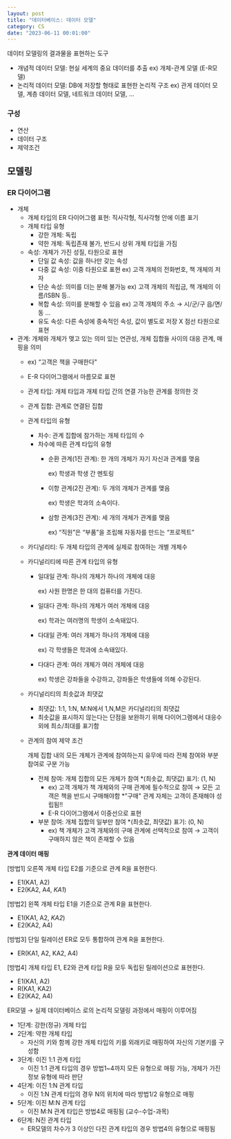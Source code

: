 ```yaml
---
layout: post
title: "데이터베이스: 데이터 모델"
category: CS
date: "2023-06-11 00:01:00"
---
```


데이터 모델링의 결과물을 표현하는 도구

- 개념적 데이터 모델: 현실 세계의 중요 데이터를 추출 ex) 개체-관계 모델 (E-R모델)
- 논리적 데이터 모델: DB에 저장할 형태로 표현한 논리적 구조 ex) 관게 데이터 모델, 계층 데이터 모델, 네트워크 데이터 모델, ...

### 구성

- 연산
- 데이터 구조
- 제약조건

## 모델링

### ER 다이어그램

- 개체
    - 개체 타입의 ER 다이어그램 표현: 직사각형, 직사각형 안에 이름 표기
    - 개체 타입 유형
        - 강한 개체: 독립
        - 약한 개체: 독립존재 불가, 반드시 상위 개체 타입을 가짐
    - 속성: 개체가 가진 성질, 타원으로 표현
        - 단일 값 속성: 값을 하나만 갖는 속성
        - 다중 값 속성: 이중 타원으로 표현 ex) 고객 개체의 전화번호, 책 개체의 저자
        - 단순 속성: 의미를 더는 분해 불가능 ex) 고객 개체의 적립금, 책 개체의 이름/ISBN 등..
        - 복합 속성: 의미를 분해할 수 있음 ex) 고객 개체의 주소 → 시/군/구 읍/면/동 ...
        - 유도 속성: 다른 속성에 종속적인 속성, 값이 별도로 저장 X 점선 타원으로 표현
- 관계: 개체와 개체가 맺고 있는 의미 있는 연관성, 개체 집합들 사이의 대응 관계, 매핑을 의미
    - ex) “고객은 책을 구매한다"
    - E-R 다이어그램에서 마름모로 표현
    - 관계 타입: 개체 타입과 개체 타입 간의 연결 가능한 관계를 정의한 것
    - 관계 집합: 관계로 연결된 집합
    - 관계 타입의 유형
        - 차수: 관계 집합에 참가하는 개체 타입의 수
        - 차수에 따른 관계 타입의 유형
            - 순환 관계(1진 관계): 한 개의 개체가 자기 자신과 관계를 맺음
                
                ex) 학생과 학생 간 멘토링
                
            - 이항 관계(2진 관계): 두 개의 개체가 관계를 맺음
                
                ex) 학생은 학과의 소속이다.
                
            - 삼항 관계(3진 관계): 세 개의 개체가 관계를 맺음
                
                ex) “직원”은 “부품”을 조립해 자동차를 만드는 “프로젝트”
                
    - 카디널리티: 두 개체 타입의 관계에 실제로 참여하는 개별 개체수
    - 카디널리티에 따른 관계 타입의 유형
        - 일대일 관계: 하나의 개체가 하나의 개체에 대응
            
            ex) 사원 한명은 한 대의 컴퓨터를 가진다.
            
        - 일대다 관계: 하나의 개체가 여러 개체에 대응
            
            ex) 학과는 여러명의 학생이 소속돼있다.
            
        - 다대일 관계: 여러 개체가 하나의 개체에 대응
            
            ex) 각 학생들은 학과에 소속돼있다.
            
        - 다대다 관계: 여러 개체가 여러 개체에 대응
            
            ex) 학생은 강좌들을 수강하고, 강좌들은 학생들에 의해 수강된다.
            
    - 카디널리티의 최솟값과 최댓값
        - 최댓값: 1:1, 1:N, M:N에서 1,N,M은 카디널리티의 최댓값
        - 최솟값을 표시하지 않는다는 단점을 보완하기 위해 다이어그램에서 대응수 외에 최소/최대를 표기함
        

        
    - 관계의 참여 제약 조건
        
        개체 집합 내의 모든 개체가 관계에 참여하는지 유무에 따라 전체 참여와 부분 참여로 구분 가능
        
        - 전체 참여: 개체 집합의 모든 개체가 참여 *(최솟값, 최댓값) 표기: (1, N)
            - ex) 고객 개체가 책 개체와의 구매 관계에 필수적으로 참여 → 모든 고객은 책을 반드시 구매해야함 *”구매" 관계 자체는 고객이 존재해야 성립됨!!
            - E-R 다이어그램에서 이중선으로 표현
        - 부분 참여: 개체 집합의 일부만 참여 *(최솟값, 최댓값) 표기: (0, N)
            - ex) 책 개체가 고객 개체와의 구매 관계에 선택적으로 참여 → 고객이 구매하지 않은 책이 존재할 수 있음
            
            

**관계 데이터 매핑**

[방법1] 오른쪽 개체 타입 E2를 기준으로 관계 R을 표현한다.

- E1(KA1, A2)
- E2(KA2, A4, *KA1*)

[방법2] 왼쪽 개체 타입 E1을 기준으로 관계 R을 표현한다.

- E1(KA1, A2, *KA2*)
- E2(KA2, A4)

[방법3] 단일 릴레이션 ER로 모두 통합하여 관계 R을 표현한다.

- ER(KA1, A2, KA2, A4)

[방법4] 개체 타입 E1, E2와 관계 타입 R을 모두 독립된 릴레이션으로 표현한다.

- E1(KA1, A2)
- R(KA1, KA2)
- E2(KA2, A4)

ER모델 → 실제 데이터베이스 로의 논리적 모델링 과정에서 매핑이 이루어짐

- 1단계: 강한(정규) 개체 타입
- 2단계: 약한 개체 타입
    - 자신의 키와 함께 강한 개체 타입의 키를 외래키로 매핑하여 자신의 기본키를 구성함
- 3단계: 이진 1:1 관계 타입
    - 이진 1:1 관계 타입의 경우 방법1~4까지 모든 유형으로 매핑 가능, 개체가 가진 정보 유형에 따라 판단
- 4단계: 이진 1:N 관계 타입
    - 이진 1:N 관계 타입의 경우 N의 위치에 따라 방법1/2 유형으로 매핑
- 5단계: 이진 M:N 관계 타입
    - 이진 M:N 관계 타입은 방법4로 매핑됨 (교수-수업-과목)
- 6단계: N진 관계 타입
    - ER모델의 차수가 3 이상인 다진 관계 타입의 경우 방법4의 유형으로 매핑됨



